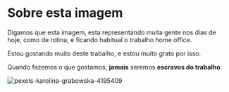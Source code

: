 # Sobre esta imagem

Digamos que esta imagem, esta representando muita gente nos dias de hoje, como de rotina, e ficando habitual o trabalho home office. 

Estou gostando muito deste trabalho, e estou muito grato por isso. 

Quando fazemos o que gostamos, **jamais** seremos **escravos do trabalho**.

![pexels-karolina-grabowska-4195409](https://user-images.githubusercontent.com/56704273/114452694-22c74980-9baf-11eb-973b-3a6315eb37cc.jpg)


